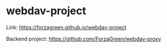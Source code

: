 # webdav-project

Link: https://forzagreen.github.io/webdav-project

Backend project: https://github.com/ForzaGreen/webdav-proxy
